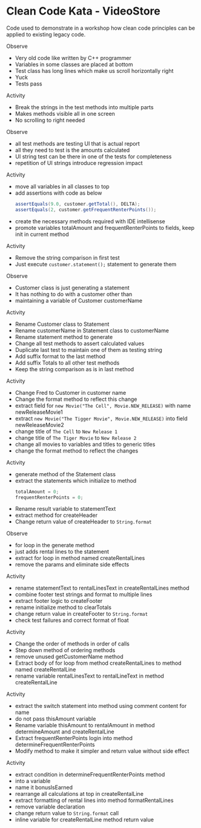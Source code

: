 # Clean Code Kata - VideoStore

Code used to demonstrate in a workshop how clean code principles can be
applied to existing legacy code.

Observe

- Very old code like written by C++ programmer
- Variables in some classes are placed at bottom
- Test class has long lines which make us scroll horizontally right
- Yuck
- Tests pass

Activity

- Break the strings in the test methods into multiple parts
- Makes methods visible all in one screen 
- No scrolling to right needed

Observe

- all test methods are testing UI that is actual report
- all they need to test is the amounts calculated
- UI string test can be there in one of the tests for completeness
- repetition of UI strings introduce regression impact

Activity

- move all variables in all classes to top
- add assertions with code as below
    ```java
    assertEquals(9.0, customer.getTotal(), DELTA);
    assertEquals(2, customer.getFrequentRenterPoints());
    ```
- create the necessary methods required with IDE intellisense
- promote variables totalAmount and frequentRenterPoints to fields, keep init in current method


Activity

- Remove the string comparison in first test
- Just execute `customer.statement();` statement to generate them

Observe

- Customer class is just generating a statement
- It has nothing to do with a customer other than
- maintaining a variable of Customer customerName

Activity

- Rename Customer class to Statement
- Rename customerName in Statement class to customerName
- Rename statement method to generate
- Change all test methods to assert calculated values
- Duplicate last test to maintain one of them as testing string
- Add suffix format to the last method
- Add suffix Totals to all other test methods
- Keep the string comparison as is in last method

Activity 

- Change Fred to Customer in customer name
- Change the format method to reflect this change
- extract field for `new Movie("The Cell", Movie.NEW_RELEASE)` with name newReleaseMovie1
- extract `new Movie("The Tigger Movie", Movie.NEW_RELEASE)` into field newReleaseMovie2
- change title of `The Cell` to `New Release 1`
- change title of `The Tiger Movie` to `New Release 2`
- change all movies to variables and titles to generic titles
- change the format method to reflect the changes

Activity

- generate method of the Statement class
- extract the statements which initialize to method 
    ```java
    totalAmount = 0;
    frequentRenterPoints = 0;
    ```
- Rename result variable to statementText
- extract method for createHeader
- Change return value of createHeader to `String.format`

Observe

- for loop in the generate method
- just adds rental lines to the statement
- extract for loop in method named createRentalLines
- remove the params and eliminate side effects

Activity

- rename statementText to rentalLinesText in createRentalLines method
- combine footer test strings and format to multiple lines
- extract footer logic to createFooter
- rename initialize method to clearTotals
- change return value in createFooter to `String.format`
- check test failures and correct format of float

Activity

- Change the order of methods in order of calls
- Step down method of ordering methods
- remove unused getCustomerName method
- Extract body of for loop from method createRentalLines to method named createRentalLine
- rename variable rentalLinesText to rentalLineText in method createRentalLine


Activity

- extract the switch statement into method using comment content for name
- do not pass thisAmount variable
- Rename variable thisAmount to rentalAmount in method determineAmount and createRentalLine
- Extract frequentRenterPoints login into method determineFrequentRenterPoints
- Modify method to make it simpler and return value without side effect

Activity

- extract condition in determineFrequentRenterPoints method
- into a variable
- name it bonusIsEarned
- rearrange all calculations at top in createRentalLine
- extract formatting of rental lines into method formatRentalLines
- remove variable declaration
- change return value to `String.format` call
- inline variable for createRentalLine method return value

